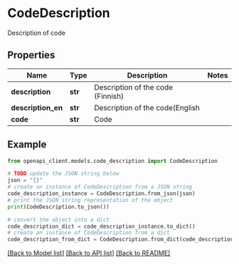 # CodeDescription

Description of code

## Properties

Name | Type | Description | Notes
------------ | ------------- | ------------- | -------------
**description** | **str** | Description of the code (Finnish) | 
**description_en** | **str** | Description of the code(English | 
**code** | **str** | Code | 

## Example

```python
from openapi_client.models.code_description import CodeDescription

# TODO update the JSON string below
json = "{}"
# create an instance of CodeDescription from a JSON string
code_description_instance = CodeDescription.from_json(json)
# print the JSON string representation of the object
print(CodeDescription.to_json())

# convert the object into a dict
code_description_dict = code_description_instance.to_dict()
# create an instance of CodeDescription from a dict
code_description_from_dict = CodeDescription.from_dict(code_description_dict)
```
[[Back to Model list]](../README.md#documentation-for-models) [[Back to API list]](../README.md#documentation-for-api-endpoints) [[Back to README]](../README.md)


